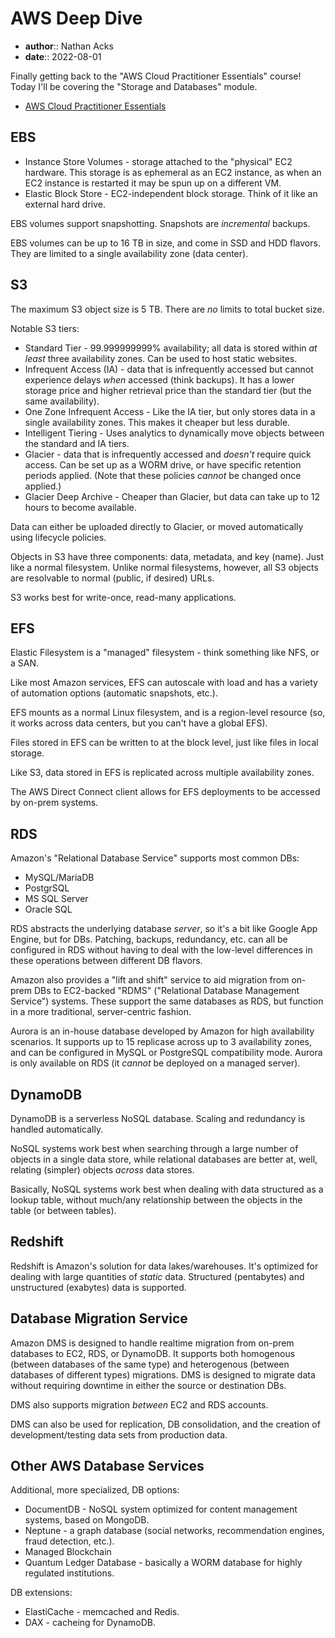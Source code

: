 # AWS Deep Dive

* **author**:: Nathan Acks  
* **date**:: 2022-08-01

Finally getting back to the "AWS Cloud Practitioner Essentials" course! Today I'll be covering the "Storage and Databases" module.

* [AWS Cloud Practitioner Essentials](https://www.aws.training/learningobject/curriculum?id=27076)

## EBS

* Instance Store Volumes - storage attached to the "physical" EC2 hardware. This storage is as ephemeral as an EC2 instance, as when an EC2 instance is restarted it may be spun up on a different VM.
* Elastic Block Store - EC2-independent block storage. Think of it like an external hard drive.

EBS volumes support snapshotting. Snapshots are *incremental* backups.

EBS volumes can be up to 16 TB in size, and come in SSD and HDD flavors. They are limited to a single availability zone (data center).

## S3

The maximum S3 object size is 5 TB. There are *no* limits to total bucket size.

Notable S3 tiers:

* Standard Tier - 99.999999999% availability; all data is stored within *at least* three availability zones. Can be used to host static websites.
* Infrequent Access (IA) - data that is infrequently accessed but cannot experience delays *when* accessed (think backups). It has a lower storage price and higher retrieval price than the standard tier (but the same availability).
* One Zone Infrequent Access - Like the IA tier, but only stores data in a single availability zones. This makes it cheaper but less durable.
* Intelligent Tiering - Uses analytics to dynamically move objects between the standard and IA tiers.
* Glacier - data that is infrequently accessed and *doesn't* require quick access. Can be set up as a WORM drive, or have specific retention periods applied. (Note that these policies *cannot* be changed once applied.)
* Glacier Deep Archive - Cheaper than Glacier, but data can take up to 12 hours to become available.

Data can either be uploaded directly to Glacier, or moved automatically using lifecycle policies.

Objects in S3 have three components: data, metadata, and key (name). Just like a normal filesystem. Unlike normal filesystems, however, all S3 objects are resolvable to normal (public, if desired) URLs.

S3 works best for write-once, read-many applications.

## EFS

Elastic Filesystem is a "managed" filesystem - think something like NFS, or a SAN.

Like most Amazon services, EFS can autoscale with load and has a variety of automation options (automatic snapshots, etc.).

EFS mounts as a normal Linux filesystem, and is a region-level resource (so, it works across data centers, but you can't have a global EFS).

Files stored in EFS can be written to at the block level, just like files in local storage.

Like S3, data stored in EFS is replicated across multiple availability zones.

The AWS Direct Connect client allows for EFS deployments to be accessed by on-prem systems.

## RDS

Amazon's "Relational Database Service" supports most common DBs:

* MySQL/MariaDB
* PostgrSQL
* MS SQL Server
* Oracle SQL

RDS abstracts the underlying database *server*, so it's a bit like Google App Engine, but for DBs. Patching, backups, redundancy, etc. can all be configured in RDS without having to deal with the low-level differences in these operations between different DB flavors.

Amazon also provides a "lift and shift" service to aid migration from on-prem DBs to EC2-backed "RDMS" ("Relational Database Management Service") systems. These support the same databases as RDS, but function in a more traditional, server-centric fashion.

Aurora is an in-house database developed by Amazon for high availability scenarios. It supports up to 15 replicase across up to 3 availability zones, and can be configured in MySQL or PostgreSQL compatibility mode. Aurora is only available on RDS (it *cannot* be deployed on a managed server).

## DynamoDB

DynamoDB is a serverless NoSQL database. Scaling and redundancy is handled automatically.

NoSQL systems work best when searching through a large number of objects in a single data store, while relational databases are better at, well, relating (simpler) objects *across* data stores.

Basically, NoSQL systems work best when dealing with data structured as a lookup table, without much/any relationship between the objects in the table (or between tables).

## Redshift

Redshift is Amazon's solution for data lakes/warehouses. It's optimized for dealing with large quantities of *static* data. Structured (pentabytes) and unstructured (exabytes) data is supported.

## Database Migration Service

Amazon DMS is designed to handle realtime migration from on-prem databases to EC2, RDS, or DynamoDB. It supports both homogenous (between databases of the same type) and heterogenous (between databases of different types) migrations. DMS is designed to migrate data without requiring downtime in either the source or destination DBs.

DMS also supports migration *between* EC2 and RDS accounts.

DMS can also be used for replication, DB consolidation, and the creation of development/testing data sets from production data.

## Other AWS Database Services

Additional, more specialized, DB options:

* DocumentDB - NoSQL system optimized for content management systems, based on MongoDB.
* Neptune - a graph database (social networks, recommendation engines, fraud detection, etc.).
* Managed Blockchain
* Quantum Ledger Database - basically a WORM database for highly regulated institutions.

DB extensions:

* ElastiCache - memcached and Redis.
* DAX - cacheing for DynamoDB.
